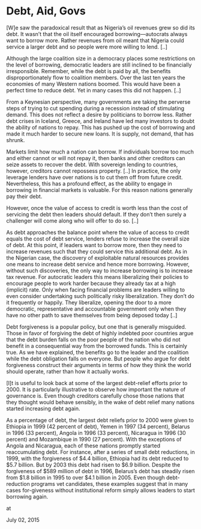 # Debt, Aid, Govs
[W]e saw the paradoxical result that as Nigeria’s oil revenues grew so did its debt. It wasn’t that the oil itself encouraged borrowing—autocrats always want to borrow more. Rather revenues from oil meant that Nigeria could service a larger debt and so people were more willing to lend. [..]

Although the large coalition size in a democracy places some restrictions on the level of borrowing, democratic leaders are still inclined to be financially irresponsible. Remember, while the debt is paid by all, the benefits disproportionately flow to coalition members. Over the last ten years the economies of many Western nations boomed. This would have been a perfect time to reduce debt. Yet in many cases this did not happen. [..]

From a Keynesian perspective, many governments are taking the perverse steps of trying to cut spending during a recession instead of stimulating demand. This does not reflect a desire by politicians to borrow less. Rather debt crises in Iceland, Greece, and Ireland have led many investors to doubt the ability of nations to repay. This has pushed up the cost of borrowing and made it much harder to secure new loans. It is supply, not demand, that has shrunk.

Markets limit how much a nation can borrow. If individuals borrow too much and either cannot or will not repay it, then banks and other creditors can seize assets to recover the debt. With sovereign lending to countries, however, creditors cannot repossess property. [..] In practice, the only leverage lenders have over nations is to cut them off from future credit. Nevertheless, this has a profound effect, as the ability to engage in borrowing in financial markets is valuable. For this reason nations generally pay their debt.

However, once the value of access to credit is worth less than the cost of servicing the debt then leaders should default. If they don’t then surely a challenger will come along who will offer to do so. [..]

As debt approaches the balance point where the value of access to credit equals the cost of debt service, lenders refuse to increase the overall size of debt. At this point, if leaders want to borrow more, then they need to increase revenues such that they could service this additional debt. As in the Nigerian case, the discovery of exploitable natural resources provides one means to increase debt service and hence more borrowing. However, without such discoveries, the only way to increase borrowing is to increase tax revenue. For autocratic leaders this means liberalizing their policies to encourage people to work harder because they already tax at a high (implicit) rate. Only when facing financial problems are leaders willing to even consider undertaking such politically risky liberalization. They don’t do it frequently or happily. They liberalize, opening the door to a more democratic, representative and accountable government only when they have no other path to save themselves from being deposed today [..]

Debt forgiveness is a popular policy, but one that is generally misguided. Those in favor of forgiving the debt of highly indebted poor countries argue that the debt burden falls on the poor people of the nation who did not benefit in a consequential way from the borrowed funds. This is certainly true. As we have explained, the benefits go to the leader and the coalition while the debt obligation falls on everyone. But people who argue for debt forgiveness construct their arguments in terms of how they think the world should operate, rather than how it actually works.

[I]t is useful to look back at some of the largest debt-relief efforts prior to 2000. It is particularly illustrative to observe how important the nature of governance is. Even though creditors carefully chose those nations that they thought would behave sensibly, in the wake of debt relief many nations started increasing debt again.

As a percentage of debt, the largest debt reliefs prior to 2000 were given to Ethiopia in 1999 (42 percent of debt), Yemen in 1997 (34 percent), Belarus in 1996 (33 percent), Angola in 1996 (33 percent), Nicaragua in 1996 (30 percent) and Mozambique in 1990 (27 percent). With the exceptions of Angola and Nicaragua, each of these nations promptly started reaccumulating debt. For instance, after a series of small debt reductions, in 1999, with the forgiveness of $4.4 billion, Ethiopia had its debt reduced to $5.7 billion. But by 2003 this debt had risen to $6.9 billion. Despite the forgiveness of $589 million of debt in 1996, Belarus’s debt has steadily risen from $1.8 billion in 1995 to over $4.1 billion in 2005. Even though debt-reduction programs vet candidates, these examples suggest that in many cases for-giveness without institutional reform simply allows leaders to start borrowing again.







at

July 02, 2015
















